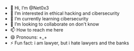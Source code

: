 - 👋 Hi, I’m @Net0x3
- 👀 I’m interested in ethical hacking and cibersecurity
- 🌱 I’m currently learning cibersecurity
- 💞️ I’m looking to collaborate on don't know
- 📫 How to reach me here
- 😄 Pronouns: +_+
- ⚡ Fun fact: i am lawyer, but i hate lawyers and the banks

<!---
Net0x3/Net0x3 is a ✨ special ✨ repository because its `README.md` (this file) appears on your GitHub profile.
You can click the Preview link to take a look at your changes.
--->
